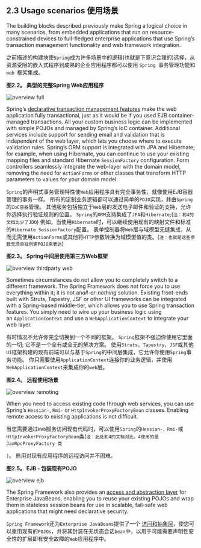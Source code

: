 ## 2.3 Usage scenarios 使用场景

The building blocks described previously make Spring a logical choice in many scenarios, from embedded applications that run on resource-constrained devices to full-fledged enterprise applications that use Spring’s transaction management functionality and web framework integration.

之前描述的构建块使`Spring`成为许多场景中的逻辑(也就是下意识合理的)选择，从资源受限的嵌入式程序到成熟的企业应用程序都可以使用 `Spring `事务管理功能和 `web `框架集成。

**图2.2。 典型的完整Spring Web应用程序**

![overview full](http://docs.spring.io/spring/docs/5.0.0.M3/spring-framework-reference/htmlsingle/images/overview-full.png)

Spring’s [declarative transaction management features](http://docs.spring.io/spring/docs/5.0.0.M3/spring-framework-reference/htmlsingle/#transaction-declarative) make the web application fully transactional, just as it would be if you used EJB container-managed transactions. All your custom business logic can be implemented with simple POJOs and managed by Spring’s IoC container. Additional services include support for sending email and validation that is independent of the web layer, which lets you choose where to execute validation rules. Spring’s ORM support is integrated with JPA and Hibernate; for example, when using Hibernate, you can continue to use your existing mapping files and standard Hibernate `SessionFactory` configuration. Form controllers seamlessly integrate the web-layer with the domain model, removing the need for `ActionForms` or other classes that transform HTTP parameters to values for your domain model.

`Spring`的声明式事务管理特性使`Web`应用程序具有完全事务性，就像使用EJB容器管理的事务一样。 所有的定制业务逻辑都可以通过简单的`POJO`实现，并由`Spring`的`IoC容器`管理。 其他服务包括独立于`Web`层的发送电子邮件和验证的支持，允许你选择执行验证规则的位置。 `Spring`的`ORM`支持集成了`JPA`和`Hibernate`;(`注：和4的文档比少了JDO`) 例如，当使用`Hibernate`时，可以继续使用现有的映射文件和标准的`Hibernate SessionFactory`配置。 表单控制器将`Web`层与域模型无缝集成，从而无需使用`ActionForms`或其他将`HTTP`参数转换为域模型值的类。(`注：也就是这些参数无须单独创建POJO来表达`)

**图2.3。 Spring中间层使用第三方Web框架**

![overview thirdparty web](http://docs.spring.io/spring/docs/5.0.0.M3/spring-framework-reference/htmlsingle/images/overview-thirdparty-web.png)

Sometimes circumstances do not allow you to completely switch to a different framework. The Spring Framework does *not* force you to use everything within it; it is not an*all-or-nothing* solution. Existing front-ends built with Struts, Tapestry, JSF or other UI frameworks can be integrated with a Spring-based middle-tier, which allows you to use Spring transaction features. You simply need to wire up your business logic using an `ApplicationContext` and use a `WebApplicationContext` to integrate your web layer.

有时情况不允许你完全切换到一个不同的框架。 `Spring`框架不强迫你使用它里面的一切; 它不是一个全有或全无的解决方案。 使用`Struts`，`Tapestry`，`JSF`或其他`UI`框架构建的现有前端可以与基于`Spring`的中间层集成，它允许你使用`Spring`事务功能。 你只需要使用`ApplicationContext`连接你的业务逻辑，并使用`WebApplicationContext`来集成你的`web`层。

**图2.4。 远程使用场景**

![overview remoting](http://docs.spring.io/spring/docs/5.0.0.M3/spring-framework-reference/htmlsingle/images/overview-remoting.png)

When you need to access existing code through web services, you can use Spring’s `Hessian-`, `Rmi-` or `HttpInvokerProxyFactoryBean` classes. Enabling remote access to existing applications is not difficult.

当您需要通过`Web`服务访问现有代码时，可以使用`Spring`的`Hessian-，Rmi-`或`HttpInvokerProxyFactoryBean`类(`注：此处和4的文档对比，4使用的是JaxRpcProxyFactory 类`

`)`。 启用对现有应用程序的远程访问并不困难。

**图2.5。 EJB - 包装现有POJO**

![overview ejb](http://docs.spring.io/spring/docs/5.0.0.M3/spring-framework-reference/htmlsingle/images/overview-ejb.png)

The Spring Framework also provides an [access and abstraction layer](http://docs.spring.io/spring/docs/5.0.0.M3/spring-framework-reference/htmlsingle/#ejb) for Enterprise JavaBeans, enabling you to reuse your existing POJOs and wrap them in stateless session beans for use in scalable, fail-safe web applications that might need declarative security.

`Spring Framework`还为`Enterprise JavaBeans`提供了一个 [访问和抽象层](http://docs.spring.io/spring/docs/5.0.0.M3/spring-framework-reference/htmlsingle/#ejb)，使您可以重用现有的`POJOs`，并将其封装在无状态会话`bean`中，以用于可能需要声明性安全性的扩展即有安全故障的`Web`应用程序中。